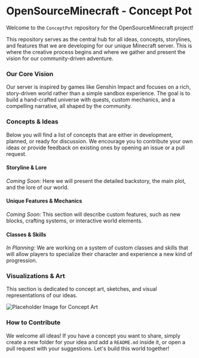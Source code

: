 # OpenSourceMinecraft - Concept Pot

Welcome to the `ConceptPot` repository for the OpenSourceMinecraft project!

This repository serves as the central hub for all ideas, concepts, storylines, and features that we are developing for our unique Minecraft server. This is where the creative process begins and where we gather and present the vision for our community-driven adventure.

### **Our Core Vision**

Our server is inspired by games like Genshin Impact and focuses on a rich, story-driven world rather than a simple sandbox experience. The goal is to build a hand-crafted universe with quests, custom mechanics, and a compelling narrative, all shaped by the community.

### **Concepts & Ideas**

Below you will find a list of concepts that are either in development, planned, or ready for discussion. We encourage you to contribute your own ideas or provide feedback on existing ones by opening an issue or a pull request.

#### **Storyline & Lore**

_Coming Soon:_ Here we will present the detailed backstory, the main plot, and the lore of our world.

#### **Unique Features & Mechanics**

_Coming Soon:_ This section will describe custom features, such as new blocks, crafting systems, or interactive world elements.

#### **Classes & Skills**

_In Planning:_ We are working on a system of custom classes and skills that will allow players to specialize their character and experience a new kind of progression.

### **Visualizations & Art**

This section is dedicated to concept art, sketches, and visual representations of our ideas.

![Placeholder Image for Concept Art](https://github.com/OSM-OpenSourceMinecraft/ConzeptPot/blob/main/images/Project-structure-V0.0.1.png)

### **How to Contribute**

We welcome all ideas! If you have a concept you want to share, simply create a new folder for your idea and add a `README.md` inside it, or open a pull request with your suggestions. Let's build this world together!
